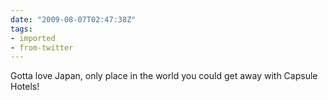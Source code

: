 ```yaml
---
date: "2009-08-07T02:47:38Z"
tags:
- imported
- from-twitter
---
```

Gotta love Japan, only place in the world you could get away with Capsule Hotels\!
